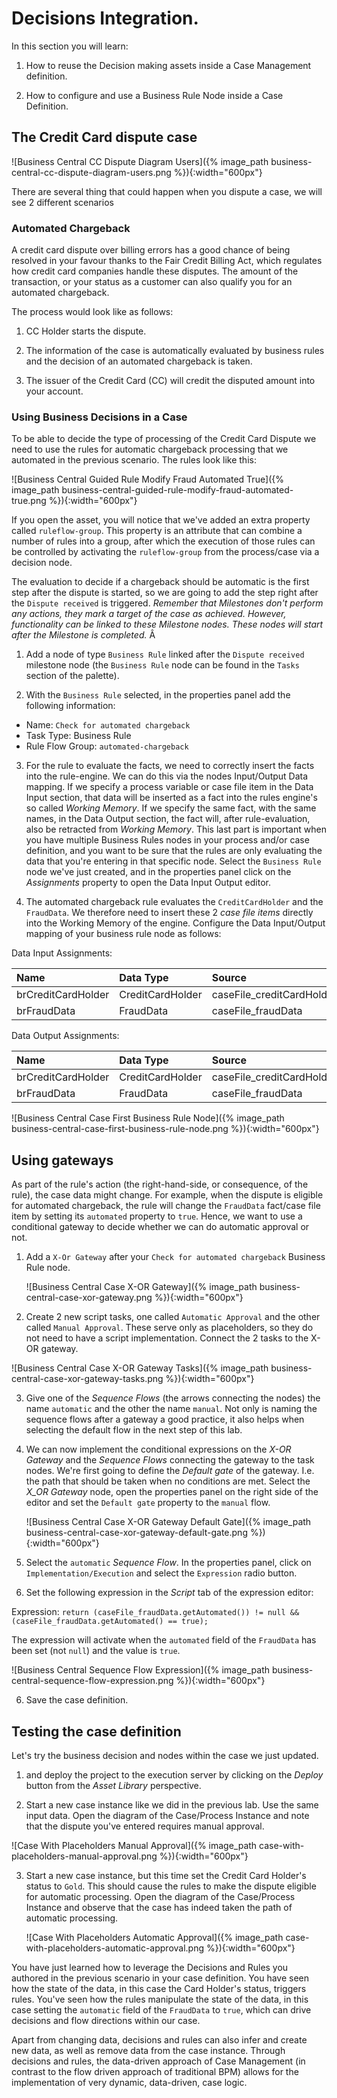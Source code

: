 
# Decisions Integration.

In this section you will learn:

1. How to reuse the Decision making assets inside a Case Management definition.

2. How to configure and use a Business Rule Node inside a Case Definition.


## The Credit Card dispute case

![Business Central CC Dispute Diagram Users]({% image_path business-central-cc-dispute-diagram-users.png %}){:width="600px"}

There are several thing that could happen when you dispute a case, we will see 2 different scenarios

### Automated Chargeback

A credit card dispute over billing errors has a good chance of being resolved in your favour thanks to the Fair Credit Billing Act, which regulates how credit card companies handle these disputes.  The amount of the transaction, or your status as a customer can also qualify you for an automated chargeback.

The process would look like as follows:

1. CC Holder starts the dispute.

2. The information of the case is automatically evaluated by business rules and the decision of an automated chargeback is taken.

3. The issuer of the Credit Card (CC) will credit the disputed amount into your account.


### Using Business Decisions in a Case

<!-- In the previous step we've defined the first  _Milestone_ of the case. Let's re-import a more complete version of the project to start this exercise from:

1. Delete the current project

    1. At the top of the screen under the main heading, click the _ccd-project_ to bring you back to the homepage for the project

    ![Business Central Breadcrumb bar ccd project]({% image_path business-central-breadcrumb-bar-ccd-project.png %}){:width="600px"}

    2. Delete the project by clicking the hamburger menu & selecting _Delete Project_

    ![Business Central Delete CCD Project]({% image_path business-central-delete-ccd-project.png %}){:width="600px"}

    3. Type in _ccd-project_ and click `Delete Project`
    4. If asked you can `Discard unsaved changed and proceed`

2. Import the project
    1. Click the `Import Project` button
    2. Enter https://github.com/RedHat-Middleware-Workshops/rhpam-rhdm-workshop-v1m3-labs-step-3.git as the _Repository URL_ and click `Import`
    3. On the _Import Projects_ screen, select the _ccd-project_ and click `Ok`

    ![Business Central Delete CCD Project]({% image_path business-central-import-ccd-project.png %}){:width="600px"}
 -->

To be able to decide the type of processing of the Credit Card Dispute we need to use the rules for automatic chargeback processing that we automated in the previous scenario. The rules look like this:

![Business Central Guided Rule Modify Fraud Automated True]({% image_path business-central-guided-rule-modify-fraud-automated-true.png %}){:width="600px"}

If you open the asset, you will notice that we've added an extra property called `ruleflow-group`. This property is an attribute that can combine a number of rules into a group, after which the execution of those rules can be controlled by activating the `ruleflow-group` from the process/case via a decision node.

The evaluation to decide if a chargeback should be automatic is the first step after the dispute is started, so we are going to add the step right after the `Dispute received` is triggered. _Remember that Milestones don't perform any actions, they mark a target of the case as achieved. However, functionality can be linked to these Milestone nodes. These nodes will start after the Milestone is completed._ Â

1. Add a node of type `Business Rule` linked after the `Dispute received` milestone node (the `Business Rule` node can be found in the `Tasks` section of the palette).

2. With the `Business Rule` selected, in the properties panel add the following information:
  - Name:  `Check for automated chargeback`    
  - Task Type: Business Rule  
  - Rule Flow Group: `automated-chargeback`

3. For the rule to evaluate the facts, we need to correctly insert the facts into the rule-engine. We can do this via the nodes Input/Output Data mapping. If we specify a process variable or case file item in the Data Input section, that data will be inserted as a fact into the rules engine's so called _Working Memory_. If we specify the same fact, with the same names, in the Data Output section, the fact will, after rule-evaluation, also be retracted from _Working Memory_. This last part is important when you have multiple Business Rules nodes in your process and/or case definition, and you want to be sure that the rules are only evaluating the data that you're entering in that specific node. Select the `Business Rule` node we've just created, and in the properties panel click on the _Assignments_ property to open the Data Input Output editor.

3. The automated chargeback rule evaluates the `CreditCardHolder` and the `FraudData`. We therefore need to insert these 2 _case file items_ directly into the Working Memory of the engine. Configure the Data Input/Output mapping of your business rule node as follows:

  Data Input Assignments:

  | Name            | Data Type     | Source       |
  |:---------------|:-------------|:-------------|
  | brCreditCardHolder  | CreditCardHolder |caseFile_creditCardHolder |
  | brFraudData | FraudData  | caseFile_fraudData |

  Data Output Assignments:

  | Name            | Data Type     | Source       |
  |:---------------|:-------------|:-------------|
  | brCreditCardHolder  | CreditCardHolder |caseFile_creditCardHolder |
  | brFraudData | FraudData  | caseFile_fraudData |

  ![Business Central Case First Business Rule Node]({% image_path business-central-case-first-business-rule-node.png %}){:width="600px"}

## Using gateways

  As part of the rule's action (the right-hand-side, or consequence, of the rule), the case data might change. For example, when the dispute is eligible for automated chargeback, the rule will change the `FraudData` fact/case file item by setting its `automated` property to `true`. Hence, we want to use a conditional gateway to decide whether we can do automatic approval or not.

1. Add a `X-Or Gateway` after your `Check for automated chargeback` Business Rule node.

    ![Business Central Case X-OR Gateway]({% image_path business-central-case-xor-gateway.png %}){:width="600px"}


2. Create 2 new script tasks, one called `Automatic Approval` and the other called `Manual Approval`. These serve only as placeholders, so they do not need to have a script implementation. Connect the 2 tasks to the X-OR gateway.

![Business Central Case X-OR Gateway Tasks]({% image_path business-central-case-xor-gateway-tasks.png %}){:width="600px"}

3. Give one of the _Sequence Flows_ (the arrows connecting the nodes) the name `automatic` and the other the name `manual`. Not only is naming the sequence flows after a gateway a good practice, it also helps when selecting the default flow in the next step of this lab.

4. We can now implement the conditional expressions on the _X-OR Gateway_ and the _Sequence Flows_ connecting the gateway to the task nodes. We're first going to define the _Default gate_ of the gateway. I.e. the path that should be taken when no conditions are met. Select the _X_OR Gateway_ node, open the properties panel on the right side of the editor and set the `Default gate` property to the `manual` flow.

    ![Business Central Case X-OR Gateway Default Gate]({% image_path business-central-case-xor-gateway-default-gate.png %}){:width="600px"}

4. Select the `automatic` _Sequence Flow_. In the properties panel, click on `Implementation/Execution` and select the `Expression` radio button.

5. Set the following expression in the _Script_ tab of the expression editor:

  Expression: `return (caseFile_fraudData.getAutomated()) != null && (caseFile_fraudData.getAutomated() == true);`

  The expression will activate when the `automated` field of the `FraudData` has been set (not `null`) and the value is `true`.

  ![Business Central Sequence Flow Expression]({% image_path business-central-sequence-flow-expression.png %}){:width="600px"}

6. Save the case definition.

## Testing the case definition

Let's try the business decision and nodes within the case we just updated.

1.  and deploy the project to the execution server by clicking on the _Deploy_ button from the _Asset Library_ perspective.

2. Start a new case instance like we did in the previous lab. Use the same input data. Open the diagram of the Case/Process Instance and note that the dispute you've entered requires manual approval.

  ![Case With Placeholders Manual Approval]({% image_path case-with-placeholders-manual-approval.png %}){:width="600px"}

3. Start a new case instance, but this time set the Credit Card Holder's status to `Gold`. This should cause the rules to make the dispute eligible for automatic processing. Open the diagram of the Case/Process Instance and observe that the case has indeed taken the path of automatic processing.

    ![Case With Placeholders Automatic Approval]({% image_path case-with-placeholders-automatic-approval.png %}){:width="600px"}

You have just learned how to leverage the Decisions and Rules you authored in the previous scenario in your case definition. You have seen how the state of the data, in this case the Card Holder's status, triggers rules. You've seen how the rules manipulate the state of the data, in this case setting the `automatic` field of the `FraudData` to `true`, which can drive decisions and flow directions within our case.

Apart from changing data, decisions and rules can also infer and create new data, as well as remove data from the case instance. Through decisions and rules, the data-driven approach of Case Management (in contrast to the flow driven approach of traditional BPM) allows for the implementation of very dynamic, data-driven, case logic.

